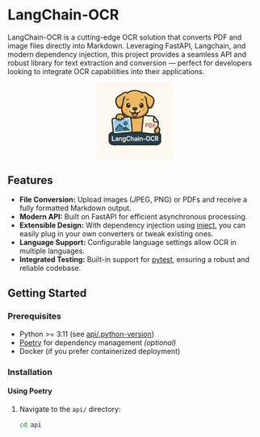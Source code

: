 # LangChain-OCR

LangChain-OCR is a cutting-edge OCR solution that converts PDF and image files directly into Markdown. Leveraging FastAPI, Langchain, and modern dependency injection, this project provides a seamless API and robust library for text extraction and conversion — perfect for developers looking to integrate OCR capabilities into their applications.

<img 
    src="./images/logo.png" 
    alt="logo" 
    style="display: block; 
           margin-left: auto;
           margin-right: auto;
           width: 30%;">
</img>

## Features

- **File Conversion:** Upload images (JPEG, PNG) or PDFs and receive a fully formatted Markdown output.
- **Modern API:** Built on FastAPI for efficient asynchronous processing.
- **Extensible Design:** With dependency injection using [inject](https://pypi.org/project/Inject/), you can easily plug in your own converters or tweak existing ones.
- **Language Support:** Configurable language settings allow OCR in multiple languages.
- **Integrated Testing:** Built-in support for [pytest](https://docs.pytest.org/en/latest/), ensuring a robust and reliable codebase.

## Getting Started

### Prerequisites

- Python >= 3.11 (see [api/.python-version](api/.python-version))
- [Poetry](https://python-poetry.org/) for dependency management *(optional)*
- Docker (if you prefer containerized deployment)

### Installation

#### Using Poetry

1. Navigate to the `api/` directory:
   ```sh
   cd api